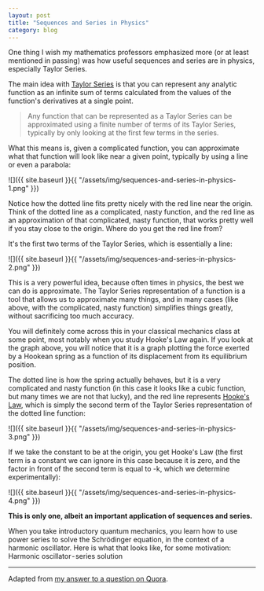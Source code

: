 ```yaml
---
layout: post
title: "Sequences and Series in Physics"
category: blog
---
```


One thing I wish my mathematics professors emphasized more (or at least mentioned in passing) was how useful sequences and series are in physics, especially Taylor Series.

The main idea with [Taylor Series](https://en.wikipedia.org/wiki/Taylor_series) is that you can represent any analytic function as an infinite sum of terms calculated from the values of the function's derivatives at a single point.

> Any function that can be represented as a Taylor Series can be approximated using a finite number of terms of its Taylor Series, typically by only looking at the first few terms in the series.

What this means is, given a complicated function, you can approximate what that function will look like near a given point, typically by using a line or even a parabola:

![]({{ site.baseurl }}{{ "/assets/img/sequences-and-series-in-physics-1.png" }})

Notice how the dotted line fits pretty nicely with the red line near the origin. Think of the dotted line as a complicated, nasty function, and the red line as an approximation of that complicated, nasty function, that works pretty well if you stay close to the origin. Where do you get the red line from?

It's the first two terms of the Taylor Series, which is essentially a line:

![]({{ site.baseurl }}{{ "/assets/img/sequences-and-series-in-physics-2.png" }})

This is a very powerful idea, because often times in physics, the best we can do is approximate. The Taylor Series representation of a function is a tool that allows us to approximate many things, and in many cases (like above, with the complicated, nasty function) simplifies things greatly, without sacrificing too much accuracy.

You will definitely come across this in your classical mechanics class at some point, most notably when you study Hooke's Law again. If you look at the graph above, you will notice that it is a graph plotting the force exerted by a Hookean spring as a function of its displacement from its equilibrium position.

The dotted line is how the spring actually behaves, but it is a very complicated and nasty function (in this case it looks like a cubic function, but many times we are not that lucky), and the red line represents [Hooke's Law](https://en.wikipedia.org/wiki/Hooke's_law), which is simply the second term of the Taylor Series representation of the dotted line function:

![]({{ site.baseurl }}{{ "/assets/img/sequences-and-series-in-physics-3.png" }})

If we take the constant to be at the origin, you get Hooke's Law (the first term is a constant we can ignore in this case because it is zero, and the factor in front of the second term is equal to -k, which we determine experimentally):

![]({{ site.baseurl }}{{ "/assets/img/sequences-and-series-in-physics-4.png" }})

**This is only one, albeit an important application of sequences and series.**

When you take introductory quantum mechanics, you learn how to use power series to solve the Schrödinger equation, in the context of a harmonic oscillator. Here is what that looks like, for some motivation: Harmonic oscillator - series solution

---

Adapted from [my answer to a question on Quora](https://www.quora.com/Are-series-and-sequences-used-in-physics/answer/Paul-Le-2).
